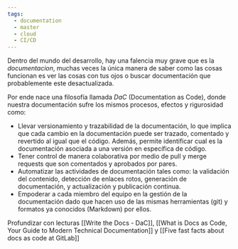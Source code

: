 ```yaml
---
tags:
  - documentation
  - master
  - cloud
  - CI/CD
---
```

Dentro del mundo del desarrollo, hay una falencia muy grave que es la *documentacion*, muchas veces la única manera de saber como las cosas funcionan es ver las cosas con tus ojos o buscar documentación que probablemente este desactualizada.

Por ende nace una filosofía llamada *DaC* (Documentation as Code), donde nuestra documentación sufre los mismos procesos, efectos y rigurosidad como:

- Llevar versionamiento y trazabilidad de la documentación, lo que implica que cada cambio en la documentación puede ser trazado, comentado y revertido al igual que el código. Además, permite identificar cual es la documentación asociada a una versión en específica de código.
- Tener control de manera colaborativa por medio de pull y merge requests que son comentados y aprobados por pares.
- Automatizar las actividades de documentación tales como: la validación del contenido, detección de enlaces rotos, generación de documentación, y actualización y publicación continua.
- Empoderar a cada miembro del equipo en la gestión de la documentación dado que hacen uso de las mismas herramientas (git) y formatos ya conocidos (Markdown) por ellos.

Profundizar con lecturas [[Write the Docs - DaC]], [[What is Docs as Code, Your Guide to Modern Technical Documentation]] y [[Five fast facts about docs as code at GitLab]]
